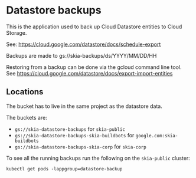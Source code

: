 # Datastore backups

This is the application used to back up Cloud Datastore entities to Cloud Storage.

See: https://cloud.google.com/datastore/docs/schedule-export

Backups are made to gs://skia-backups/ds/YYYY/MM/DD/HH

Restoring from a backup can be done via the gcloud command line tool.
See https://cloud.google.com/datastore/docs/export-import-entities

## Locations

The bucket has to live in the same project as the datastore data.

The buckets are:

  * `gs://skia-datastore-backups` for `skia-public`
  * `gs://skia-datastore-backups-skia-buildbots` for `google.com:skia-buildbots`
  * `gs://skia-datastore-backups-skia-corp` for `skia-corp`

To see all the running backups run the following on the `skia-public` cluster:

    kubectl get pods -lappgroup=datastore-backup
